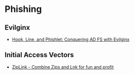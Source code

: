 # Phishing

## Evilginx
- [Hook, Line, and Phishlet: Conquering AD FS with Evilginx](https://research.aurainfosec.io/pentest/hook-line-and-phishlet/#potential-work-arounds)

## Initial Access Vectors
- [ZipLink - Combine Zips and Lnk for fun and profit](https://badoption.eu/blog/2023/09/28/ZipLink.html)
